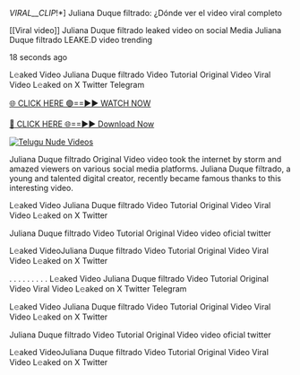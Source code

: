 _VIRAL__CLIP_!*] Juliana Duque filtrado: ¿Dónde ver el video viral completo

[[Viral video]] Juliana Duque filtrado leaked video on social Media Juliana Duque filtrado LEAKE.D video trending

18 seconds ago

L𝚎aked Video Juliana Duque filtrado Video Tutorial Original Video Viral Video L𝚎aked on X Twitter Telegram

[🌐 CLICK HERE 🟢==►► WATCH NOW](https://russelviper69.blogspot.com/p/leaked-video.html)

[🔴 CLICK HERE 🌐==►► Download Now](https://russelviper69.blogspot.com/p/leaked-video.html)

[![Telugu Nude Videos](https://i.imgur.com/dJHk4Zq.gif)](https://russelviper69.blogspot.com/p/leaked-video.html)

Juliana Duque filtrado Original Video video took the internet by storm and amazed viewers on various social media platforms. Juliana Duque filtrado, a young and talented digital creator, recently became famous thanks to this interesting video.

L𝚎aked Video Juliana Duque filtrado Video Tutorial Original Video Viral Video L𝚎aked on X Twitter

Juliana Duque filtrado Video Tutorial Original Video video oficial twitter

L𝚎aked VideoJuliana Duque filtrado Video Tutorial Original Video Viral Video L𝚎aked on X Twitter

. . . . . . . . . L𝚎aked Video Juliana Duque filtrado Video Tutorial Original Video Viral Video L𝚎aked on X Twitter Telegram

L𝚎aked Video Juliana Duque filtrado Video Tutorial Original Video Viral Video L𝚎aked on X Twitter

Juliana Duque filtrado Video Tutorial Original Video video oficial twitter

L𝚎aked VideoJuliana Duque filtrado Video Tutorial Original Video Viral Video L𝚎aked on X Twitter
